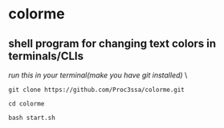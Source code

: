 # colorme
## shell program for changing text colors in terminals/CLIs

*run this in your terminal(make you have git installed)* \
```
git clone https://github.com/Proc3ssa/colorme.git 
```
```
cd colorme 
```
```
bash start.sh
```
